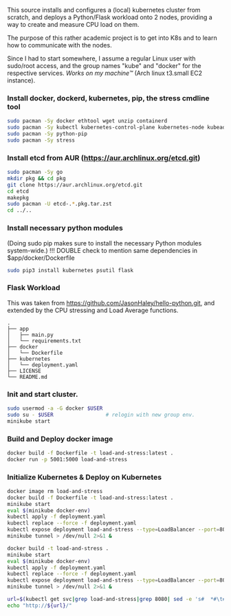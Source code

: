 This source installs and configures a (local) kubernetes cluster from scratch,
and deploys a Python/Flask workload onto 2 nodes, providing a way to create and
measure CPU load on them.  

The purpose of this rather academic project is to get into K8s and to learn how
to communicate with the nodes. 

Since I had to start somewhere, I assume a regular Linux user with sudo/root
access, and the group names "kube" and "docker" for the respective services.
*Works on my machine™* (Arch linux t3.small EC2 instance). 

### Install docker, dockerd, kubernetes, pip, the stress cmdline tool
```bash
sudo pacman -Sy docker ethtool wget unzip containerd
sudo pacman -Sy kubectl kubernetes-control-plane kubernetes-node kubeadm
sudo pacman -Sy python-pip
sudo pacman -Sy stress
```

### Install etcd from AUR (https://aur.archlinux.org/etcd.git)
```bash
sudo pacman -Sy go 
mkdir pkg && cd pkg
git clone https://aur.archlinux.org/etcd.git
cd etcd
makepkg 
sudo pacman -U etcd-.*.pkg.tar.zst 
cd ../..
```
### Install necessary python modules
(Doing sudo pip makes sure to install the necessary Python modules system-wide.)
!!! DOUBLE check to mention same dependencies in $app/docker/Dockerfile
```bash
sudo pip3 install kubernetes psutil flask  
```


### Flask Workload
This was taken from https://github.com/JasonHaley/hello-python.git, and
extended by the CPU stressing and Load Average functions.
```
.
├── app
│   ├── main.py
│   └── requirements.txt
├── docker
│   └── Dockerfile
├── kubernetes
│   └── deployment.yaml
├── LICENSE
└── README.md
```
### Init and start cluster.
```bash
sudo usermod -a -G docker $USER
sudo su - $USER 				# relogin with new group env. 
minikube start
```

### Build and Deploy docker image
```bash
docker build -f Dockerfile -t load-and-stress:latest . 
docker run -p 5001:5000 load-and-stress
```

### Initialize Kubernetes & Deploy on Kubernetes

```bash 
docker image rm load-and-stress
docker build -f Dockerfile -t load-and-stress:latest . 
minikube start
eval $(minikube docker-env) 
kubectl apply -f deployment.yaml
kubectl replace --force -f deployment.yaml 
kubectl expose deployment load-and-stress --type=LoadBalancer --port=8080
minikube tunnel > /dev/null 2>&1 & 

docker build -t load-and-stress .  
minikube start
eval $(minikube docker-env) 
kubectl apply -f deployment.yaml
kubectl replace --force -f deployment.yaml 
kubectl expose deployment load-and-stress --type=LoadBalancer --port=8080
minikube tunnel > /dev/null 2>&1 & 

url=$(kubectl get svc|grep load-and-stress|grep 8080| sed -e 's#  *#\t#gi'| cut -f 4,5 | cut -f 1 -d:| sed -e 's#\t#:#')
echo "http://${url}/"
```

